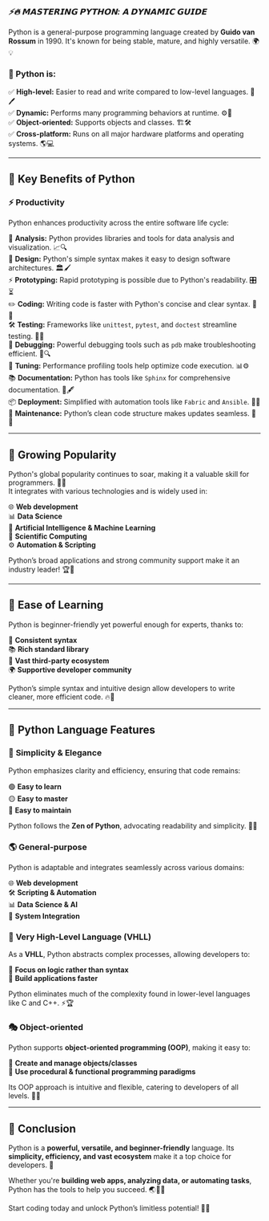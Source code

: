 ### ***⚡🔥 𝗠𝗔𝗦𝗧𝗘𝗥𝗜𝗡𝗚 𝗣𝗬𝗧𝗛𝗢𝗡: 𝗔 𝗗𝗬𝗡𝗔𝗠𝗜𝗖 𝗚𝗨𝗜𝗗𝗘***  
Python is a general-purpose programming language created by **Guido van Rossum** in 1990. It's known for being stable, mature, and highly versatile. 🌍💡  

### 🔹 Python is:  
✅ **High-level:** Easier to read and write compared to low-level languages. 📜🖊  
✅ **Dynamic:** Performs many programming behaviors at runtime. ⚙️🔄  
✅ **Object-oriented:** Supports objects and classes. 🏗🛠  
✅ **Cross-platform:** Runs on all major hardware platforms and operating systems. 🌎💻  

---  

## 🚀 **Key Benefits of Python**  

### ⚡ **Productivity**  
Python enhances productivity across the entire software life cycle:  

🔎 **Analysis:** Python provides libraries and tools for data analysis and visualization. 📈🔍  
🎨 **Design:** Python's simple syntax makes it easy to design software architectures. 🏛🖌  
⚡ **Prototyping:** Rapid prototyping is possible due to Python's readability. 🎛⏳  
✏️ **Coding:** Writing code is faster with Python's concise and clear syntax. 🚀💡  
🛠 **Testing:** Frameworks like `unittest`, `pytest`, and `doctest` streamline testing. 🧪✅  
🧐 **Debugging:** Powerful debugging tools such as `pdb` make troubleshooting efficient. 🔦🔍  
📏 **Tuning:** Performance profiling tools help optimize code execution. 📊⚙️  
📚 **Documentation:** Python has tools like `Sphinx` for comprehensive documentation. 📖🖋  
📦 **Deployment:** Simplified with automation tools like `Fabric` and `Ansible`. 🚢🔧  
🔄 **Maintenance:** Python’s clean code structure makes updates seamless. 🔄💼  

---  

## 💖 **Growing Popularity**  
Python's global popularity continues to soar, making it a valuable skill for programmers. 🚀💎  
It integrates with various technologies and is widely used in:  

🌐 **Web development**  
📊 **Data Science**  
🤖 **Artificial Intelligence & Machine Learning**  
🔬 **Scientific Computing**  
⚙️ **Automation & Scripting**  

Python’s broad applications and strong community support make it an industry leader! 🏆🎯  

---  

## 🎈 **Ease of Learning**  
Python is beginner-friendly yet powerful enough for experts, thanks to:  

🤝 **Consistent syntax**  
📚 **Rich standard library**  
🚀 **Vast third-party ecosystem**  
🌍 **Supportive developer community**  

Python’s simple syntax and intuitive design allow developers to write cleaner, more efficient code. 🔥🎯  

---  

## 🌈 **Python Language Features**  

### 🌿 **Simplicity & Elegance**  
Python emphasizes clarity and efficiency, ensuring that code remains:  

🟢 **Easy to learn**  
🟡 **Easy to master**  
🔴 **Easy to maintain**  

Python follows the **Zen of Python**, advocating readability and simplicity. 🌟📜  

### 🌎 **General-purpose**  
Python is adaptable and integrates seamlessly across various domains:  

🌐 **Web development**  
🛠 **Scripting & Automation**  
📊 **Data Science & AI**  
🔗 **System Integration**  

### 🔮 **Very High-Level Language (VHLL)**  
As a **VHLL**, Python abstracts complex processes, allowing developers to:  

🧠 **Focus on logic rather than syntax**  
🚀 **Build applications faster**  

Python eliminates much of the complexity found in lower-level languages like C and C++. ⚡🏆  

### 🎭 **Object-oriented**  
Python supports **object-oriented programming (OOP)**, making it easy to:  

🧩 **Create and manage objects/classes**  
🔀 **Use procedural & functional programming paradigms**  

Its OOP approach is intuitive and flexible, catering to developers of all levels. 🎯✅  

---  

## 🎉 **Conclusion**  
Python is a **powerful, versatile, and beginner-friendly** language. Its **simplicity, efficiency, and vast ecosystem** make it a top choice for developers. 🌟  

Whether you're **building web apps, analyzing data, or automating tasks**, Python has the tools to help you succeed. 🌏🚀✨  

Start coding today and unlock Python’s limitless potential! 🔑🔥  
